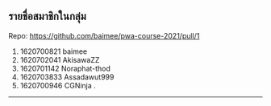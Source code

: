 ## รายชื่อสมาชิกในกลุ่ม

Repo: <https://github.com/baimee/pwa-course-2021/pull/1>

1. 1620700821 baimee
2. 1620702041 AkisawaZZ
3. 1620701142 Noraphat-thod
4. 1620703833 Assadawut999
5. 1620700946 CGNinja
.
----------------------------